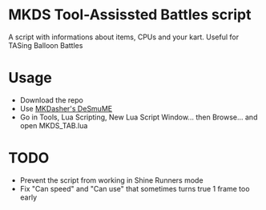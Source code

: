 # MKDS Tool-Assissted Battles script
A script with informations about items, CPUs and your kart. Useful for TASing Balloon Battles

# Usage
- Download the repo
- Use [MKDasher's DeSmuME](https://github.com/mkdasher/desmume-widescreen)
- Go in Tools, Lua Scripting, New Lua Script Window... then Browse... and open MKDS_TAB.lua

# TODO
- Prevent the script from working in Shine Runners mode
- Fix "Can speed" and "Can use" that sometimes turns true 1 frame too early
